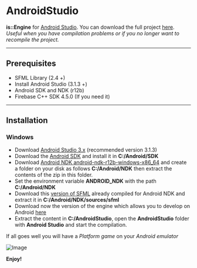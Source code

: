 # AndroidStudio
**is::Engine** for [Android Studio](https://developer.android.com/studio).
You can download the full project [here](https://drive.google.com/file/d/1Un2EldpcrBtLuogcyjqbkhKVq6kwIJ29/view).
*Useful when you have compilation problems or if you no longer want to recompile the project.*

---

## Prerequisites

- SFML Library (2.4 +)
- Install Android Studio (3.1.3 +)
- Android SDK and NDK (r12b)
- Firebase C++ SDK 4.5.0 (If you need it)

---

## Installation

### Windows
- Download [Android Studio 3.x](https://developer.android.com/studio) (recommended version 3.1.3)
- Download the [Android SDK](https://developer.android.com/studio) and install it in **C:/Android/SDK**
- Download [Android NDK android-ndk-r12b-windows-x86_64](https://developer.android.com/ndk/downloads/older_releases.html) and create a folder on your disk as follows **C:/Android/NDK** then extract the contents of the zip in this folder.
- Set the environment variable **ANDROID_NDK** with the path **C:/Android/NDK**
- Download this [version of SFML](https://github.com/Is-Daouda/is-Engine/tree/master/SFML_2.4.0_Build_For_NDK_r12b) already compiled for Android NDK and extract it in **C:/Android/NDK/sources/sfml**
- Download now the version of the engine which allows you to develop on Android [here](https://drive.google.com/file/d/1Un2EldpcrBtLuogcyjqbkhKVq6kwIJ29/view)
- Extract the content in **C:/AndroidStudio**, open the **AndroidStudio** folder with **Android Studio** and start the compilation.

If all goes well you will have a *Platform game* on your *Android emulator*

![Image](https://i48.servimg.com/u/f48/20/16/75/27/engine10.png)

**Enjoy!**
